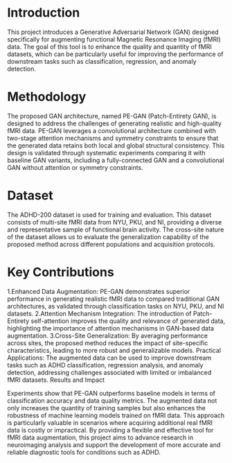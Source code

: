 # Introduction
This project introduces a Generative Adversarial Network (GAN) designed specifically for augmenting functional Magnetic Resonance Imaging (fMRI) data. The goal of this tool is to enhance the quality and quantity of fMRI datasets, which can be particularly useful for improving the performance of downstream tasks such as classification, regression, and anomaly detection.
# Methodology
The proposed GAN architecture, named PE-GAN (Patch-Entirety GAN), is designed to address the challenges of generating realistic and high-quality fMRI data. PE-GAN leverages a convolutional architecture combined with two-stage attention mechanisms and symmetry constraints to ensure that the generated data retains both local and global structural consistency. This design is validated through systematic experiments comparing it with baseline GAN variants, including a fully-connected GAN and a convolutional GAN without attention or symmetry constraints.
# Dataset
The ADHD-200 dataset is used for training and evaluation. This dataset consists of multi-site fMRI data from NYU, PKU, and NI, providing a diverse and representative sample of functional brain activity. The cross-site nature of the dataset allows us to evaluate the generalization capability of the proposed method across different populations and acquisition protocols.
# Key Contributions
1.Enhanced Data Augmentation: PE-GAN demonstrates superior performance in generating realistic fMRI data to compared traditional GAN architectures, as validated through classification tasks on NYU, PKU, and NI datasets.
2.Attention Mechanism Integration: The introduction of Patch-Entirety self-attention improves the quality and relevance of generated data, highlighting the importance of attention mechanisms in GAN-based data augmentation.
3.Cross-Site Generalization: By averaging performance across sites, the proposed method reduces the impact of site-specific characteristics, leading to more robust and generalizable models.
Practical Applications: The augmented data can be used to improve downstream tasks such as ADHD classification, regression analysis, and anomaly detection, addressing challenges associated with limited or imbalanced fMRI datasets.
Results and Impact

Experiments show that PE-GAN outperforms baseline models in terms of classification accuracy and data quality metrics. The augmented data not only increases the quantity of training samples but also enhances the robustness of machine learning models trained on fMRI data. This approach is particularly valuable in scenarios where acquiring additional real fMRI data is costly or impractical.
By providing a flexible and effective tool for fMRI data augmentation, this project aims to advance research in neuroimaging analysis and support the development of more accurate and reliable diagnostic tools for conditions such as ADHD.
